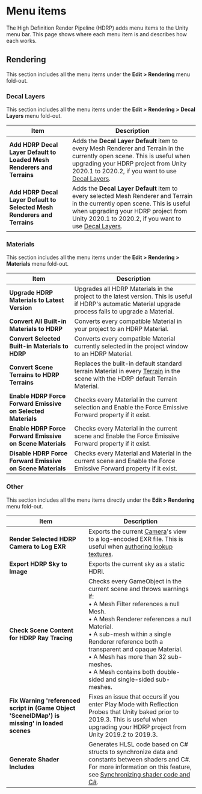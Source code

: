 # Menu items

The High Definition Render Pipeline (HDRP) adds menu items to the Unity menu bar. This page shows where each menu item is and describes how each works.

## Rendering

This section includes all the menu items under the **Edit > Rendering** menu fold-out.

### Decal Layers

This section includes all the menu items under the **Edit > Rendering > Decal Layers** menu fold-out.

| **Item**                                                     | **Description**                                              |
| ------------------------------------------------------------ | ------------------------------------------------------------ |
| **Add HDRP Decal Layer Default to Loaded Mesh Renderers and Terrains** | Adds the **Decal Layer Default** item to every Mesh Renderer and Terrain in the currently open scene. This is useful when upgrading your HDRP project from Unity 2020.1 to 2020.2, if you want to use [Decal Layers](Decal.md#decal-layers). |
| **Add HDRP Decal Layer Default to Selected Mesh Renderers and Terrains** | Adds the **Decal Layer Default** item to every selected Mesh Renderer and Terrain in the currently open scene. This is useful when upgrading your HDRP project from Unity 2020.1 to 2020.2, if you want to use [Decal Layers](Decal.md#decal-layers). |



### Materials

This section includes all the menu items under the **Edit > Rendering > Materials** menu fold-out.

| **Item**                                        | **Description**                                              |
| ----------------------------------------------- | ------------------------------------------------------------ |
| **Upgrade HDRP Materials to Latest Version**    | Upgrades all HDRP Materials in the project to the latest version. This is useful if HDRP's automatic Material upgrade process fails to upgrade a Material. |
| **Convert All Built-in Materials to HDRP**      | Converts every compatible Material in your project to an HDRP Material. |
| **Convert Selected Built-in Materials to HDRP** | Converts every compatible Material currently selected in the project window to an HDRP Material. |
| **Convert Scene Terrains to HDRP Terrains**     | Replaces the built-in default standard terrain Material in every [Terrain](https://docs.unity3d.com/Manual/script-Terrain.html) in the scene with the HDRP default Terrain Material. |
| **Enable HDRP Force Forward Emissive on Selected Materials** | Checks every Material in the current selection and Enable the Force Emissive Forward property if it exist. |
| **Enable HDRP Force Forward Emissive on Scene Materials**    | Checks every Material in the current scene and Enable the Force Emissive Forward property if it exist. |
| **Disable HDRP Force Forward Emissive on Scene Materials**   | Checks every Material and Material in the current scene and Enable the Force Emissive Forward property if it exist. |

### Other

This section includes all the menu items directly under the **Edit > Rendering** menu fold-out.

| **Item**                                                     | **Description**                                              |
| ------------------------------------------------------------ | ------------------------------------------------------------ |
| **Render Selected HDRP Camera to Log EXR**                   | Exports the current [Camera](HDRP-Camera.md)'s view to a log-encoded EXR file. This is useful when [authoring lookup textures](Authoring-LUTs.md). |
| **Export HDRP Sky to Image**                                 | Exports the current sky as a static HDRI.                    |
| **Check Scene Content for HDRP Ray Tracing**                 | Checks every GameObject in the current scene and throws warnings if:<br/>&#8226; A Mesh Filter references a null Mesh.<br/>&#8226; A Mesh Renderer references a null Material.<br/>&#8226; A sub-mesh within a single Renderer reference both a transparent and opaque Material.<br/>&#8226; A Mesh has more than 32 sub-meshes.<br/>&#8226; A Mesh contains both double-sided and single-sided sub-meshes. |
| **Fix Warning 'referenced script in (Game Object 'SceneIDMap') is missing' in loaded scenes** | Fixes an issue that occurs if you enter Play Mode with Reflection Probes that Unity baked prior to 2019.3. This is useful when upgrading your HDRP project from Unity 2019.2 to 2019.3. |
| **Generate Shader Includes**                                 | Generates HLSL code based on C# structs to synchronize data and constants between shaders and C#. For more information on this feature, see [Synchronizing shader code and C#](https://docs.unity3d.com/Packages/com.unity.render-pipelines.core@latest?subfolder=/manual/generating-shader-includes.html). |
